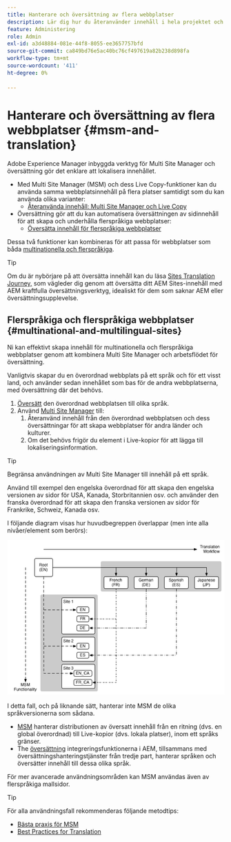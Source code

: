 ```yaml
---
title: Hanterare och översättning av flera webbplatser
description: Lär dig hur du återanvänder innehåll i hela projektet och hanterar flerspråkiga webbplatser i AEM.
feature: Administering
role: Admin
exl-id: a3d48884-081e-44f8-8055-ee3657757bfd
source-git-commit: ca849bd76e5ac40bc76cf497619a82b238d898fa
workflow-type: tm+mt
source-wordcount: '411'
ht-degree: 0%

---
```


# Hanterare och översättning av flera webbplatser {#msm-and-translation}

Adobe Experience Manager inbyggda verktyg för Multi Site Manager och översättning gör det enklare att lokalisera innehållet.

* Med Multi Site Manager (MSM) och dess Live Copy-funktioner kan du använda samma webbplatsinnehåll på flera platser samtidigt som du kan använda olika varianter:
   * [Återanvända innehåll: Multi Site Manager och Live Copy](msm/overview.md)
* Översättning gör att du kan automatisera översättningen av sidinnehåll för att skapa och underhålla flerspråkiga webbplatser:
   * [Översätta innehåll för flerspråkiga webbplatser](translation/overview.md)

Dessa två funktioner kan kombineras för att passa för webbplatser som båda [multinationella och flerspråkiga](#multinational-and-multilingual-sites).

>[!TIP]
>
>Om du är nybörjare på att översätta innehåll kan du läsa [Sites Translation Journey,](/help/journey-sites/translation/overview.md) som vägleder dig genom att översätta ditt AEM Sites-innehåll med AEM kraftfulla översättningsverktyg, idealiskt för dem som saknar AEM eller översättningsupplevelse.

## Flerspråkiga och flerspråkiga webbplatser {#multinational-and-multilingual-sites}

Ni kan effektivt skapa innehåll för multinationella och flerspråkiga webbplatser genom att kombinera Multi Site Manager och arbetsflödet för översättning.

Vanligtvis skapar du en överordnad webbplats på ett språk och för ett visst land, och använder sedan innehållet som bas för de andra webbplatserna, med översättning där det behövs.

1. [Översätt](translation/overview.md) den överordnad webbplatsen till olika språk.
1. Använd [Multi Site Manager](msm/overview.md) till:
   1. Återanvänd innehåll från den överordnad webbplatsen och dess översättningar för att skapa webbplatser för andra länder och kulturer.
   1. Om det behövs frigör du element i Live-kopior för att lägga till lokaliseringsinformation.

>[!TIP]
>
>Begränsa användningen av Multi Site Manager till innehåll på ett språk.
>
>Använd till exempel den engelska överordnad för att skapa den engelska versionen av sidor för USA, Kanada, Storbritannien osv. och använder den franska överordnad för att skapa den franska versionen av sidor för Frankrike, Schweiz, Kanada osv.

I följande diagram visas hur huvudbegreppen överlappar (men inte alla nivåer/element som berörs):

![Översikt över lokalisering](assets/localization-overview.png)

I detta fall, och på liknande sätt, hanterar inte MSM de olika språkversionerna som sådana.

* [MSM](msm/overview.md) hanterar distributionen av översatt innehåll från en ritning (dvs. en global överordnad) till Live-kopior (dvs. lokala platser), inom ett språks gränser.
* The [översättning](translation/overview.md) integreringsfunktionerna i AEM, tillsammans med översättningshanteringstjänster från tredje part, hanterar språken och översätter innehåll till dessa olika språk.

För mer avancerade användningsområden kan MSM användas även av flerspråkiga mallsidor.

>[!TIP]
>
>För alla användningsfall rekommenderas följande metodtips:
>
>* [Bästa praxis för MSM](msm/best-practices.md)
>* [Best Practices for Translation](translation/best-practices.md)

